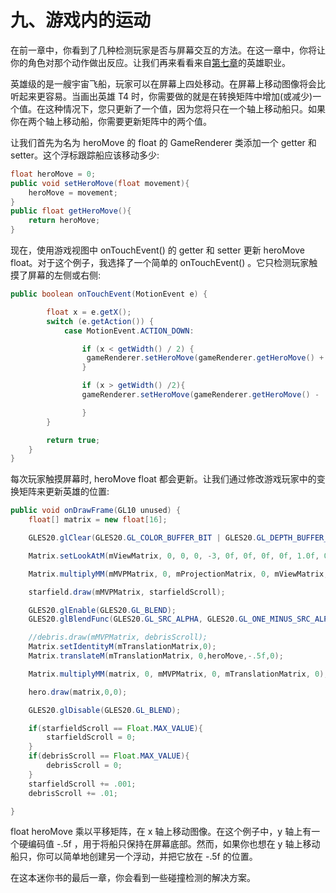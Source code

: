# 九、游戏内的运动

在前一章中，你看到了几种检测玩家是否与屏幕交互的方法。在这一章中，你将让你的角色对那个动作做出反应。让我们再来看看来自[第七章](07.html)的英雄职业。

英雄级的是一艘宇宙飞船，玩家可以在屏幕上四处移动。在屏幕上移动图像将会比听起来更容易。当画出英雄 T4 时，你需要做的就是在转换矩阵中增加(或减少)一个值。在这种情况下，您只更新了一个值，因为您将只在一个轴上移动船只。如果你在两个轴上移动船，你需要更新矩阵中的两个值。

让我们首先为名为 heroMove 的 float 的 GameRenderer 类添加一个 getter 和 setter。这个浮标跟踪船应该移动多少:

```java
float heroMove = 0;
public void setHeroMove(float movement){
    heroMove = movement;
}
public float getHeroMove(){
    return heroMove;
}
```

现在，使用游戏视图中 onTouchEvent() 的 getter 和 setter 更新 heroMove float。对于这个例子，我选择了一个简单的 onTouchEvent() 。它只检测玩家触摸了屏幕的左侧或右侧:

```java
public boolean onTouchEvent(MotionEvent e) {

        float x = e.getX();
        switch (e.getAction()) {
            case MotionEvent.ACTION_DOWN:

                if (x < getWidth() / 2) {
                 gameRenderer.setHeroMove(gameRenderer.getHeroMove() + .1f);
                }

                if (x > getWidth() /2){
                gameRenderer.setHeroMove(gameRenderer.getHeroMove() - .1f);

                }
        }

        return true;
    }
}
```

每次玩家触摸屏幕时, heroMove float 都会更新。让我们通过修改游戏玩家中的变换矩阵来更新英雄的位置:

```java
public void onDrawFrame(GL10 unused) {
    float[] matrix = new float[16];

    GLES20.glClear(GLES20.GL_COLOR_BUFFER_BIT | GLES20.GL_DEPTH_BUFFER_BIT);

    Matrix.setLookAtM(mViewMatrix, 0, 0, 0, -3, 0f, 0f, 0f, 0f, 1.0f, 0.0f);

    Matrix.multiplyMM(mMVPMatrix, 0, mProjectionMatrix, 0, mViewMatrix, 0);

    starfield.draw(mMVPMatrix, starfieldScroll);

    GLES20.glEnable(GLES20.GL_BLEND);
    GLES20.glBlendFunc(GLES20.GL_SRC_ALPHA, GLES20.GL_ONE_MINUS_SRC_ALPHA);

    //debris.draw(mMVPMatrix, debrisScroll);
    Matrix.setIdentityM(mTranslationMatrix,0);
    Matrix.translateM(mTranslationMatrix, 0,heroMove,-.5f,0);

    Matrix.multiplyMM(matrix, 0, mMVPMatrix, 0, mTranslationMatrix, 0);

    hero.draw(matrix,0,0);

    GLES20.glDisable(GLES20.GL_BLEND);

    if(starfieldScroll == Float.MAX_VALUE){
        starfieldScroll = 0;
    }
    if(debrisScroll == Float.MAX_VALUE){
        debrisScroll = 0;
    }
    starfieldScroll += .001;
    debrisScroll += .01;

}
```

float heroMove 乘以平移矩阵，在 x 轴上移动图像。在这个例子中，y 轴上有一个硬编码值 -.5f ，用于将船只保持在屏幕底部。然而，如果你也想在 y 轴上移动船只，你可以简单地创建另一个浮动，并把它放在 -.5f 的位置。

在这本迷你书的最后一章，你会看到一些碰撞检测的解决方案。